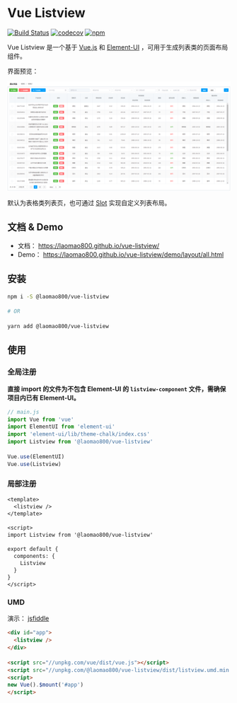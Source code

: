 # Vue Listview

[![Build Status](https://travis-ci.org/laomao800/vue-listview.svg?branch=master)](https://travis-ci.org/laomao800/vue-listview) [![codecov](https://codecov.io/gh/laomao800/vue-listview/branch/master/graph/badge.svg)](https://codecov.io/gh/laomao800/vue-listview) [![npm](https://img.shields.io/npm/v/@laomao800/vue-listview.svg)](https://www.npmjs.com/package/@laomao800/vue-listview)

Vue Listview 是一个基于 [Vue.js](https://cn.vuejs.org/) 和 [Element-UI](http://element.eleme.io/) ，可用于生成列表类的页面布局组件。

界面预览：

![预览](./docs/preview.png)

默认为表格类列表页，也可通过 [Slot](/dev/slots.md) 实现自定义列表布局。

## 文档 & Demo

- 文档： <https://laomao800.github.io/vue-listview/>
- Demo： <https://laomao800.github.io/vue-listview/demo/layout/all.html>

## 安装

```bash
npm i -S @laomao800/vue-listview

# OR

yarn add @laomao800/vue-listview
```

## 使用

### 全局注册

**直接 import 的文件为不包含 Element-UI 的 `listview-component` 文件，需确保项目内已有 Element-UI。**

```js
// main.js
import Vue from 'vue'
import ElementUI from 'element-ui'
import 'element-ui/lib/theme-chalk/index.css'
import Listview from '@laomao800/vue-listview'

Vue.use(ElementUI)
Vue.use(Listview)
```

### 局部注册

```vue
<template>
  <listview />
</template>

<script>
import Listview from '@laomao800/vue-listview'

export default {
  components: {
    Listview
  }
}
</script>
```

### UMD

演示： [jsfiddle](https://jsfiddle.net/laomao800/92Lvg1rn/4/)

```html
<div id="app">
  <listview />
</div>

<script src="//unpkg.com/vue/dist/vue.js"></script>
<script src="//unpkg.com/@laomao800/vue-listview/dist/listview.umd.min.js"></script>
<script>
new Vue().$mount('#app')
</script>
```

